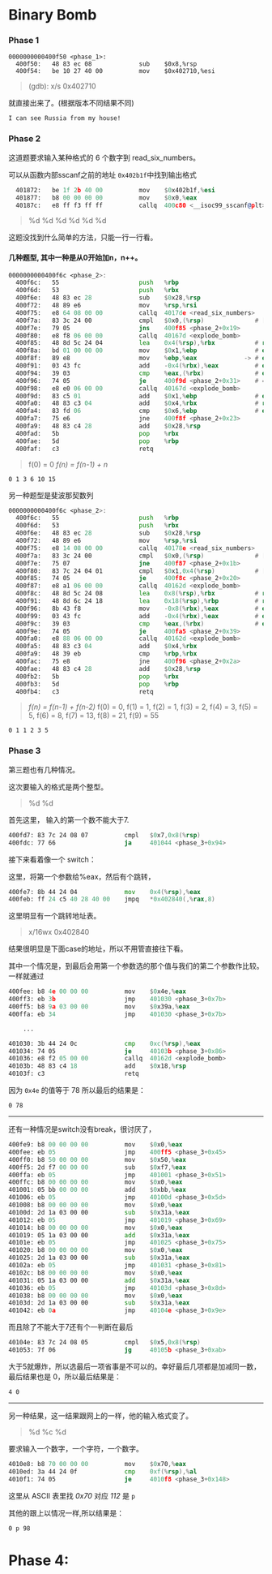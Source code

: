# Binary Bomb

### Phase 1

```
0000000000400f50 <phase_1>:
  400f50:	48 83 ec 08          	sub    $0x8,%rsp
  400f54:	be 10 27 40 00       	mov    $0x402710,%esi
```
> (gdb): x/s 0x402710

就直接出来了。(根据版本不同结果不同)
```
I can see Russia from my house!
```


### Phase 2

这道题要求输入某种格式的 6 个数字到 read_six_numbers。

可以从函数内部sscanf之前的地址 `0x402b1f`中找到输出格式
```asm
  401872:	be 1f 2b 40 00       	mov    $0x402b1f,%esi
  401877:	b8 00 00 00 00       	mov    $0x0,%eax
  40187c:	e8 ff f3 ff ff       	callq  400c80 <__isoc99_sscanf@plt>
```

> %d %d %d %d %d %d

这题没找到什么简单的方法，只能一行一行看。


#### 几种题型, 其中一种是从0开始加n，n++。

```asm
0000000000400f6c <phase_2>:
  400f6c:	55                   	push   %rbp
  400f6d:	53                   	push   %rbx
  400f6e:	48 83 ec 28          	sub    $0x28,%rsp
  400f72:	48 89 e6             	mov    %rsp,%rsi
  400f75:	e8 64 08 00 00       	callq  4017de <read_six_numbers>
  400f7a:	83 3c 24 00          	cmpl   $0x0,(%rsp)              # [0] >= 0
  400f7e:	79 05                	jns    400f85 <phase_2+0x19>
  400f80:	e8 f8 06 00 00       	callq  40167d <explode_bomb>
  400f85:	48 8d 5c 24 04       	lea    0x4(%rsp),%rbx           # rbx = [n+1]
  400f8a:	bd 01 00 00 00       	mov    $0x1,%ebp                # ebp = 1
  400f8f:	89 e8                	mov    %ebp,%eax             -> # eax = ebp = n
  400f91:	03 43 fc             	add    -0x4(%rbx),%eax          # eax = [n]+n
  400f94:	39 03                	cmp    %eax,(%rbx)              # eax ?= [n+1] = [1]
  400f96:	74 05                	je     400f9d <phase_2+0x31>    # ==
  400f98:	e8 e0 06 00 00       	callq  40167d <explode_bomb>
  400f9d:	83 c5 01             	add    $0x1,%ebp                # ebp+1 == 2
  400fa0:	48 83 c3 04          	add    $0x4,%rbx                # rbx+4 = 4
  400fa4:	83 fd 06             	cmp    $0x6,%ebp                # ebp ?== 6
  400fa7:	75 e6                	jne    400f8f <phase_2+0x23>
  400fa9:	48 83 c4 28          	add    $0x28,%rsp
  400fad:	5b                   	pop    %rbx
  400fae:	5d                   	pop    %rbp
  400faf:	c3                   	retq     
```

> f(0) = 0
> _f(n) = f(n-1) + n_

```
0 1 3 6 10 15
```

另一种题型是斐波那契数列

```asm
0000000000400f6c <phase_2>:
  400f6c:	55                   	push   %rbp
  400f6d:	53                   	push   %rbx
  400f6e:	48 83 ec 28          	sub    $0x28,%rsp
  400f72:	48 89 e6             	mov    %rsp,%rsi
  400f75:	e8 14 08 00 00       	callq  40178e <read_six_numbers>
  400f7a:	83 3c 24 00          	cmpl   $0x0,(%rsp)              # [1] == 0
  400f7e:	75 07                	jne    400f87 <phase_2+0x1b>
  400f80:	83 7c 24 04 01       	cmpl   $0x1,0x4(%rsp)           # [2] == 1
  400f85:	74 05                	je     400f8c <phase_2+0x20>
  400f87:	e8 a1 06 00 00       	callq  40162d <explode_bomb>
  400f8c:	48 8d 5c 24 08       	lea    0x8(%rsp),%rbx           # rbx = [3]
  400f91:	48 8d 6c 24 18       	lea    0x18(%rsp),%rbp          # rbp = [7]
  400f96:	8b 43 f8             	mov    -0x8(%rbx),%eax          # eax = [1]
  400f99:	03 43 fc             	add    -0x4(%rbx),%eax          # eax = [n]+[n+1]
  400f9c:	39 03                	cmp    %eax,(%rbx)              # eax ?= [n+2]
  400f9e:	74 05                	je     400fa5 <phase_2+0x39>
  400fa0:	e8 88 06 00 00       	callq  40162d <explode_bomb>
  400fa5:	48 83 c3 04          	add    $0x4,%rbx
  400fa9:	48 39 eb             	cmp    %rbp,%rbx
  400fac:	75 e8                	jne    400f96 <phase_2+0x2a>
  400fae:	48 83 c4 28          	add    $0x28,%rsp
  400fb2:	5b                   	pop    %rbx
  400fb3:	5d                   	pop    %rbp
  400fb4:	c3                   	retq   
```

> _f(n) = f(n-1) + f(n-2)_
> f(0) = 0, f(1) = 1, f(2) = 1, f(3) = 2, f(4) = 3, f(5) = 5, f(6) = 8, f(7) = 13, f(8) = 21, f(9) = 55

```
0 1 1 2 3 5
```


### Phase 3

第三题也有几种情况。

这次要输入的格式是两个整型。

> %d %d

首先这里， 输入的第一个数不能大于7.

```asm
400fd7:	83 7c 24 08 07       	cmpl   $0x7,0x8(%rsp)
400fdc:	77 66                	ja     401044 <phase_3+0x94>
```

接下来看着像一个 switch：

这里，将第一个参数给%eax，然后有个跳转，

```asm
400fe7:	8b 44 24 04          	mov    0x4(%rsp),%eax
400feb:	ff 24 c5 40 28 40 00 	jmpq   *0x402840(,%rax,8)
```

这里明显有一个跳转地址表。

> x/16wx 0x402840

结果很明显是下面case的地址，所以不用管直接往下看。


其中一个情况是，到最后会用第一个参数选的那个值与我们的第二个参数作比较。一样就通过

```asm
400fee:	b8 4e 00 00 00       	mov    $0x4e,%eax
400ff3:	eb 3b                	jmp    401030 <phase_3+0x7b>
400ff5:	b8 9a 03 00 00       	mov    $0x39a,%eax
400ffa:	eb 34                	jmp    401030 <phase_3+0x7b>

    ...

401030:	3b 44 24 0c          	cmp    0xc(%rsp),%eax
401034:	74 05                	je     40103b <phase_3+0x86>
401036:	e8 f2 05 00 00       	callq  40162d <explode_bomb>
40103b:	48 83 c4 18          	add    $0x18,%rsp
40103f:	c3                   	retq   
```

因为 `0x4e` 的值等于 78 所以最后的结果是：

```
0 78
```

**********************************************

还有一种情况是switch没有break，很讨厌了，

```asm
400fe9:	b8 00 00 00 00       	mov    $0x0,%eax
400fee:	eb 05                	jmp    400ff5 <phase_3+0x45>
400ff0:	b8 50 00 00 00       	mov    $0x50,%eax
400ff5:	2d f7 00 00 00       	sub    $0xf7,%eax
400ffa:	eb 05                	jmp    401001 <phase_3+0x51>
400ffc:	b8 00 00 00 00       	mov    $0x0,%eax
401001:	05 bb 00 00 00       	add    $0xbb,%eax
401006:	eb 05                	jmp    40100d <phase_3+0x5d>
401008:	b8 00 00 00 00       	mov    $0x0,%eax
40100d:	2d 1a 03 00 00       	sub    $0x31a,%eax
401012:	eb 05                	jmp    401019 <phase_3+0x69>
401014:	b8 00 00 00 00       	mov    $0x0,%eax
401019:	05 1a 03 00 00       	add    $0x31a,%eax
40101e:	eb 05                	jmp    401025 <phase_3+0x75>
401020:	b8 00 00 00 00       	mov    $0x0,%eax
401025:	2d 1a 03 00 00       	sub    $0x31a,%eax
40102a:	eb 05                	jmp    401031 <phase_3+0x81>
40102c:	b8 00 00 00 00       	mov    $0x0,%eax
401031:	05 1a 03 00 00       	add    $0x31a,%eax
401036:	eb 05                	jmp    40103d <phase_3+0x8d>
401038:	b8 00 00 00 00       	mov    $0x0,%eax
40103d:	2d 1a 03 00 00       	sub    $0x31a,%eax
401042:	eb 0a                	jmp    40104e <phase_3+0x9e>
```

而且除了不能大于7还有个一判断在最后

```asm
40104e:	83 7c 24 08 05       	cmpl   $0x5,0x8(%rsp)
401053:	7f 06                	jg     40105b <phase_3+0xab>
```

大于5就爆炸，所以选最后一项省事是不可以的。幸好最后几项都是加减同一数，最后结果也是 0，所以最后结果是：

```
4 0
```

**********************************************

另一种结果，这一结果跟网上的一样，他的输入格式变了。

> %d %c %d

要求输入一个数字，一个字符，一个数字。

```asm
4010e8:	b8 70 00 00 00       	mov    $0x70,%eax
4010ed:	3a 44 24 0f          	cmp    0xf(%rsp),%al
4010f1:	74 05                	je     4010f8 <phase_3+0x148>
```

这里从 ASCII 表里找 _0x70_ 对应 _112_ 是 `p`

其他的跟上以情况一样,所以结果是：

```
0 p 98
```


# Phase 4:
